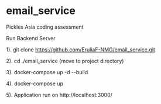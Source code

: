 # email_service
Pickles Asia coding assessment

Run Backend Server

1). git clone https://github.com/EruliaF-NMG/email_service.git

2). cd ./email_service (move to project directory)

3). docker-compose up -d --build

4). docker-compose up

5). Application run on http://localhost:3000/